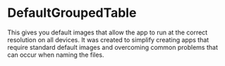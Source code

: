 # DefaultGroupedTable
This gives you default images that allow the app to run at the correct resolution on all devices. It was created to simplify creating apps that require standard default images and overcoming common problems that can occur when naming the files.